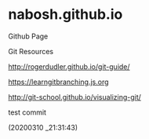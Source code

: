 # nabosh.github.io
Github Page

Git Resources

http://rogerdudler.github.io/git-guide/

https://learngitbranching.js.org

http://git-school.github.io/visualizing-git/

test commit

(20200310 _21:31:43)